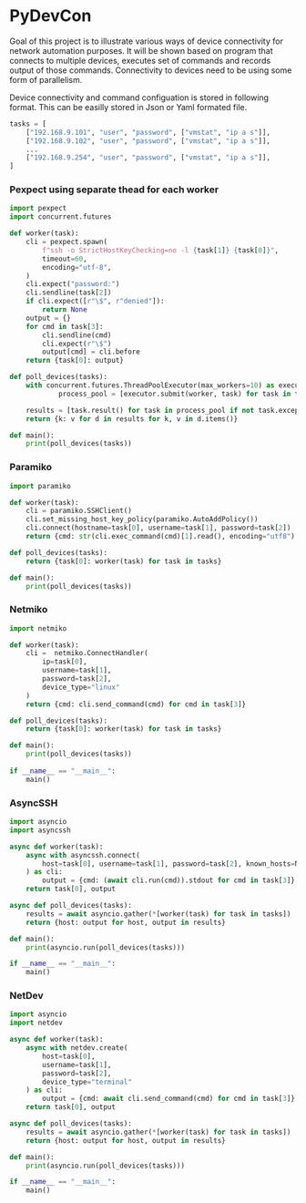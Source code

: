 # PyDevCon

Goal of this project is to illustrate various ways of device connectivity for network automation purposes. It will be shown based on program that connects to multiple devices, executes set of commands and records output of those commands. Connectivity to devices need to be using some form of parallelism.

Device connectivity and command configuation is stored in following format. This can be easilly stored in Json or Yaml formated file.

```python
tasks = [
    ["192.168.9.101", "user", "password", ["vmstat", "ip a s"]],
    ["192.168.9.102", "user", "password", ["vmstat", "ip a s"]],
    ...
    ["192.168.9.254", "user", "password", ["vmstat", "ip a s"]],
]
```

### Pexpect using separate thead for each worker
```python
import pexpect
import concurrent.futures

def worker(task):
    cli = pexpect.spawn(
        f"ssh -o StrictHostKeyChecking=no -l {task[1]} {task[0]}",
        timeout=60,
        encoding="utf-8",
    )
    cli.expect("password:")
    cli.sendline(task[2])
    if cli.expect([r"\$", r"denied"]):
        return None
    output = {}
    for cmd in task[3]:
        cli.sendline(cmd)
        cli.expect(r"\$")
        output[cmd] = cli.before
    return {task[0]: output}

def poll_devices(tasks):
    with concurrent.futures.ThreadPoolExecutor(max_workers=10) as executor:
            process_pool = [executor.submit(worker, task) for task in tasks]

    results = [task.result() for task in process_pool if not task.exception() and task.result()]
    return {k: v for d in results for k, v in d.items()}

def main():
    print(poll_devices(tasks))
```

### Paramiko
```python
import paramiko

def worker(task):
    cli = paramiko.SSHClient()
    cli.set_missing_host_key_policy(paramiko.AutoAddPolicy())
    cli.connect(hostname=task[0], username=task[1], password=task[2])
    return {cmd: str(cli.exec_command(cmd)[1].read(), encoding="utf8") for cmd in task[3]}

def poll_devices(tasks):
    return {task[0]: worker(task) for task in tasks}

def main():
    print(poll_devices(tasks))
```

### Netmiko
```python
import netmiko

def worker(task):
    cli =  netmiko.ConnectHandler(
        ip=task[0],
        username=task[1],
        password=task[2],
        device_type="linux"
    )
    return {cmd: cli.send_command(cmd) for cmd in task[3]}

def poll_devices(tasks):
    return {task[0]: worker(task) for task in tasks}

def main():
    print(poll_devices(tasks))
    
if __name__ == "__main__":
    main()
```

### AsyncSSH
```python
import asyncio
import asyncssh

async def worker(task):
    async with asyncssh.connect(
        host=task[0], username=task[1], password=task[2], known_hosts=None
    ) as cli:
        output = {cmd: (await cli.run(cmd)).stdout for cmd in task[3]}
    return task[0], output

async def poll_devices(tasks):
    results = await asyncio.gather(*[worker(task) for task in tasks])
    return {host: output for host, output in results}

def main():
    print(asyncio.run(poll_devices(tasks)))

if __name__ == "__main__":
    main()
```

### NetDev
```python
import asyncio
import netdev

async def worker(task):
    async with netdev.create(
        host=task[0],
        username=task[1],
        password=task[2],
        device_type="terminal"
    ) as cli:
        output = {cmd: await cli.send_command(cmd) for cmd in task[3]}
    return task[0], output

async def poll_devices(tasks):
    results = await asyncio.gather(*[worker(task) for task in tasks])
    return {host: output for host, output in results}

def main():
    print(asyncio.run(poll_devices(tasks)))

if __name__ == "__main__":
    main()
```
